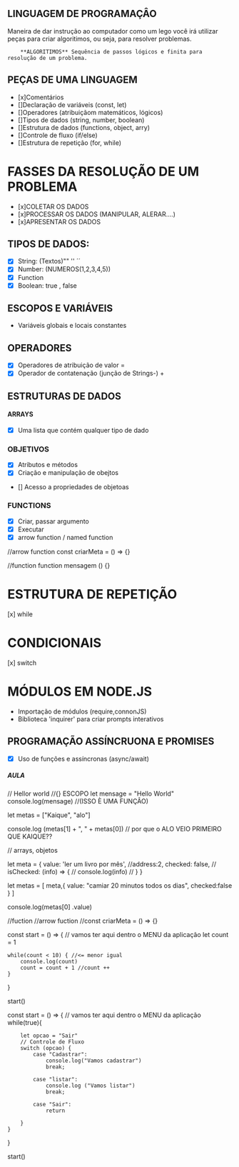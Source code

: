 ## LINGUAGEM DE PROGRAMAÇÂO 

   Maneira de dar instrução ao computador
   como um lego você irá utilizar peças para criar algoritimos, ou seja, para resolver problemas.

        **ALGORITIMOS** Sequência de passos lógicos e finita para resolução de um problema.


## PEÇAS DE UMA LINGUAGEM

  - [x]Comentários
  - []Declaração de variáveis (const, let)
  - []Operadores (atribuiçãom matemáticos, lógicos)
  - []Tipos de dados (string, number, boolean)
  - []Estrutura de dados (functions, object, arry)
  - []Controle de fluxo (if/else)
  - []Estrutura de repetição (for, while)

 # FASSES DA RESOLUÇÃO DE UM PROBLEMA 
 
 - [x]COLETAR OS DADOS
 - [x]PROCESSAR OS DADOS (MANIPULAR, ALERAR....)
 - [x]APRESENTAR OS DADOS

  ## TIPOS DE DADOS:
   - [x] String: (Textos)"" '' ´´
   - [x] Number: (NUMEROS(1,2,3,4,5))
   - [x] Function
   - [x] Boolean: true , false

   ## ESCOPOS E VARIÁVEIS
  - Variáveis globais e locais 
   constantes

   ## OPERADORES
  - [x] Operadores de atribuição de valor =
  - [x] Operador de contatenação (junção de Strings-) +

 ## ESTRUTURAS DE DADOS
  
#### ARRAYS
- [x] Uma lista que contém qualquer tipo de dado

### OBJETIVOS
- [x] Atributos e métodos
- [x] Criação e manipulação de obejtos
- [] Acesso a propriedades de objetoas



### FUNCTIONS
- [x] Criar, passar argumento
- [x] Executar
- [x] arrow function / named function

 //arrow function
 const criarMeta = () => {}

 //function
 function mensagem () {}


# ESTRUTURA DE REPETIÇÃO
[x] while

# CONDICIONAIS
[x] switch


# MÓDULOS EM NODE.JS
 - Importação de módulos (require,connonJS)
 - Biblioteca 'inquirer' para criar prompts interativos

## PROGRAMAÇÃO ASSÍNCRUONA E PROMISES
- [x] Uso de funções e assíncronas (async/await)

##### AULA
 // Hellor world
 //{} ESCOPO
 let mensage = "Hello World"
 console.log(mensage) //(ISSO È UMA FUNÇÂO)

let metas = ["Kaique", "alo"]

console.log (metas[1] + ", " + metas[0]) // por que o ALO VEIO PRIMEIRO QUE KAIQUE??


// arrays, objetos

let meta = {
    value: 'ler um livro por mês',
    //address:2,
    checked: false,
   // isChecked: (info) => {
     //   console.log(info)
   // }
}

let metas = [
    meta,{
        value: "camiar 20 minutos todos os dias",
        checked:false
    }
]

console.log(metas[0] .value)

//fuction //arrow fuction
//const criarMeta = () => {}


const start = () => {
    // vamos ter aqui dentro o MENU da aplicação
    let count = 1

    while(count < 10) { //<= menor igual
        console.log(count)
        count = count + 1 //count ++
    }
}

start()

const start = () => {
    // vamos ter aqui dentro o MENU da aplicação
    while(true){
        
        let opcao = "Sair"
        // Controle de Fluxo
        switch (opcao) {
            case "Cadastrar":
                console.log("Vamos cadastrar")
                break;
        
            case "listar":
                console.log ("Vamos listar")
                break;
            
            case "Sair":
                return
                
        }
    }
}

start()